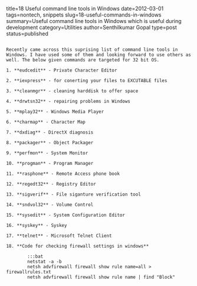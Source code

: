title=18 Useful command line tools in Windows
date=2012-03-01
tags=nontech, snippets
slug=18-useful-commands-in-windows
summary=Useful command line tools in Windows which is useful during development
category=Utilities
author=Senthilkumar Gopal
type=post
status=published
~~~~~~

Recently came across this suprising list of command line tools in Windows. I have used some of them and looking forward to use others as well. The below given commands are targeted for 32 bit OS.

1. **eudcedit** - Private Character Editor

2. **iexpress** - for conerting your files to EXCUTABLE files

3. **cleanmgr** - cleaning harddisk to offer space

4. **drwtsn32** - repairing problems in Windows

5. **mplay32** - Windows Media Player

6. **charmap** - Character Map

7. **dxdiag** - DirectX diagnosis

8. **packager** - Object Packager

9. **perfmon** - System Monitor

10. **progman** - Program Manager

11. **rasphone** - Remote Access phone book

12. **regedt32** - Registry Editor

13. **sigverif** - File siganture verification tool

14. **sndvol32** - Volume Control

15. **sysedit** - System Configuration Editor

16. **syskey** - Syskey

17. **telnet** - Microsoft Telnet Client

18. **Code for checking firewall settings in windows**

        :::bat
        netstat -a -b
        netsh advfirewall firewall show rule name=all > firewallrules.txt
        netsh advfirewall firewall show rule name | find "Block"
